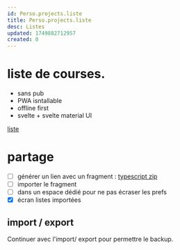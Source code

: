 ```yaml
---
id: Perso.projects.liste
title: Perso.projects.liste
desc: Listes
updated: 1749882712957
created: 0
---
```

# liste de courses.

* sans pub
* PWA isntallable
* offline first
* svelte + svelte material UI

[liste](https://liste-de-courses.pages.dev/)

# partage

* [ ] générer un lien avec un fragment : [typescript zip](https://gist.github.com/b3b00/54c6c8e7ad49807955e9eab2ec7e601d)
* [ ] importer le fragment
* [ ] dans un espace dédié pour ne pas écraser les prefs
* [x] écran listes importées

## import / export

Continuer avec l'import/ export pour permettre le backup.

